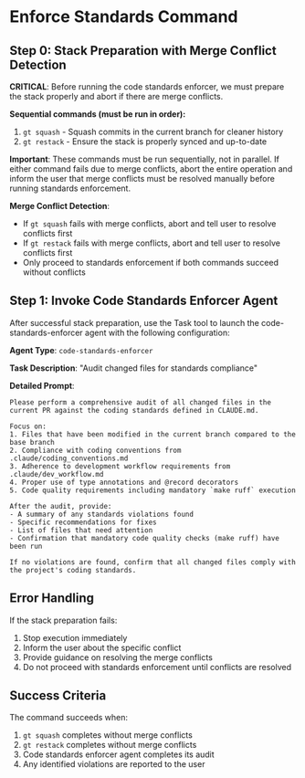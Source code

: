 # Enforce Standards Command

## Step 0: Stack Preparation with Merge Conflict Detection

**CRITICAL**: Before running the code standards enforcer, we must prepare the stack properly and abort if there are merge conflicts.

**Sequential commands (must be run in order):**

1. `gt squash` - Squash commits in the current branch for cleaner history
2. `gt restack` - Ensure the stack is properly synced and up-to-date

**Important**: These commands must be run sequentially, not in parallel. If either command fails due to merge conflicts, abort the entire operation and inform the user that merge conflicts must be resolved manually before running standards enforcement.

**Merge Conflict Detection**:

- If `gt squash` fails with merge conflicts, abort and tell user to resolve conflicts first
- If `gt restack` fails with merge conflicts, abort and tell user to resolve conflicts first
- Only proceed to standards enforcement if both commands succeed without conflicts

## Step 1: Invoke Code Standards Enforcer Agent

After successful stack preparation, use the Task tool to launch the code-standards-enforcer agent with the following configuration:

**Agent Type**: `code-standards-enforcer`

**Task Description**: "Audit changed files for standards compliance"

**Detailed Prompt**:

```
Please perform a comprehensive audit of all changed files in the current PR against the coding standards defined in CLAUDE.md.

Focus on:
1. Files that have been modified in the current branch compared to the base branch
2. Compliance with coding conventions from .claude/coding_conventions.md
3. Adherence to development workflow requirements from .claude/dev_workflow.md
4. Proper use of type annotations and @record decorators
5. Code quality requirements including mandatory `make ruff` execution

After the audit, provide:
- A summary of any standards violations found
- Specific recommendations for fixes
- List of files that need attention
- Confirmation that mandatory code quality checks (make ruff) have been run

If no violations are found, confirm that all changed files comply with the project's coding standards.
```

## Error Handling

If the stack preparation fails:

1. Stop execution immediately
2. Inform the user about the specific conflict
3. Provide guidance on resolving the merge conflicts
4. Do not proceed with standards enforcement until conflicts are resolved

## Success Criteria

The command succeeds when:

1. `gt squash` completes without merge conflicts
2. `gt restack` completes without merge conflicts
3. Code standards enforcer agent completes its audit
4. Any identified violations are reported to the user
